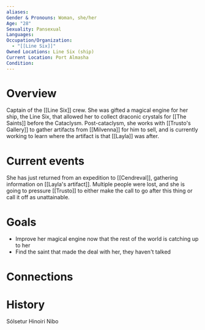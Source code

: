 ```yaml
---
aliases: 
Gender & Pronouns: Woman, she/her
Age: "28"
Sexuality: Pansexual
Languages: 
Occupation/Organization:
  - "[[Line Six]]"
Owned Locations: Line Six (ship)
Current Location: Port Almasha
Condition:
---
```

# Overview
Captain of the [[Line Six]] crew. She was gifted a magical engine for her ship, the Line Six, that allowed her to collect draconic crystals for [[The Saints]] before the Cataclysm. Post-cataclysm, she works with [[Trusto's Gallery]] to gather artifacts from [[Milvenna]] for him to sell, and is currently working to learn where the artifact is that [[Layla]] was after.
# Current events
She has just returned from an expedition to [[Cendreval]], gathering information on [[Layla's artifact]]. Multiple people were lost, and she is going to pressure [[Trusto]] to either make the call to go after this thing or call it off as unattainable. 
# Goals
- Improve her magical engine now that the rest of the world is catching up to her
- Find the saint that made the deal with her, they haven't talked 
# Connections
# History

Sólsetur
Hinoiri
Nibo
